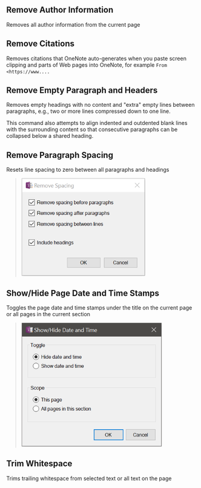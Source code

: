 ## Remove Author Information
Removes all author information from the current page

## Remove Citations
Removes citations that OneNote auto-generates when you paste screen clipping and parts 
of Web pages into OneNote, for example `From <https://www....`

## Remove Empty Paragraph and Headers
Removes empty headings with no content and "extra" empty lines between paragraphs, e.g.,
two or more lines compressed down to one line.

This command also attempts to align indented and outdented blank lines with the surrounding
content so that consecutive paragraphs can be collapsed below a shared heading.

## Remove Paragraph Spacing
Resets line spacing to zero between all paragraphs and headings
> ![Favorites Menu](images/RemoveSpacing.png)

## Show/Hide Page Date and Time Stamps
Toggles the page date and time stamps under the title on the current page or all pages in
the current section
> ![Favorites Menu](images/Dttm.png)

## Trim Whitespace
Trims trailing whitespace from selected text or all text on the page


